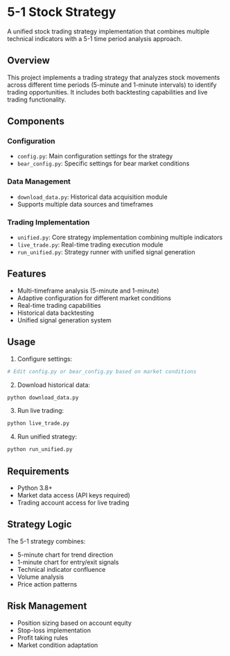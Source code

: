 # 5-1 Stock Strategy

A unified stock trading strategy implementation that combines multiple technical indicators with a 5-1 time period analysis approach.

## Overview

This project implements a trading strategy that analyzes stock movements across different time periods (5-minute and 1-minute intervals) to identify trading opportunities. It includes both backtesting capabilities and live trading functionality.

## Components

### Configuration
- `config.py`: Main configuration settings for the strategy
- `bear_config.py`: Specific settings for bear market conditions

### Data Management
- `download_data.py`: Historical data acquisition module
- Supports multiple data sources and timeframes

### Trading Implementation
- `unified.py`: Core strategy implementation combining multiple indicators
- `live_trade.py`: Real-time trading execution module
- `run_unified.py`: Strategy runner with unified signal generation

## Features

- Multi-timeframe analysis (5-minute and 1-minute)
- Adaptive configuration for different market conditions
- Real-time trading capabilities
- Historical data backtesting
- Unified signal generation system

## Usage

1. Configure settings:
```python
# Edit config.py or bear_config.py based on market conditions
```

2. Download historical data:
```bash
python download_data.py
```

3. Run live trading:
```bash
python live_trade.py
```

4. Run unified strategy:
```bash
python run_unified.py
```

## Requirements

- Python 3.8+
- Market data access (API keys required)
- Trading account access for live trading

## Strategy Logic

The 5-1 strategy combines:
- 5-minute chart for trend direction
- 1-minute chart for entry/exit signals
- Technical indicator confluence
- Volume analysis
- Price action patterns

## Risk Management

- Position sizing based on account equity
- Stop-loss implementation
- Profit taking rules
- Market condition adaptation
